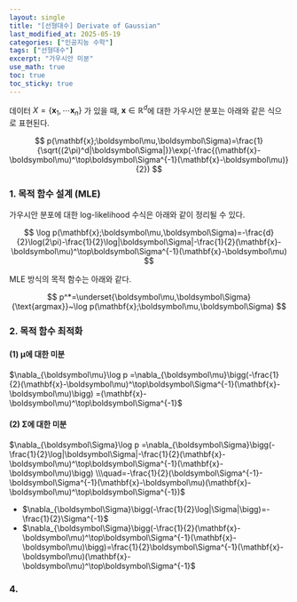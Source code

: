 ```yaml
---
layout: single
title: "[선형대수] Derivate of Gaussian"
last_modified_at: 2025-05-19
categories: ["인공지능 수학"]
tags: ["선형대수"]
excerpt: "가우시안 미분"
use_math: true
toc: true
toc_sticky: true
---
```


데이터 $X=\lbrace\mathbf{x}_1,\cdots\mathbf{x}_n\rbrace$ 가 있을 때, $\mathbf{x}\in\mathbb{R}^d$에 대한 가우시안 분포는 아래와 같은 식으로 표현된다.

$$
p(\mathbf{x};\boldsymbol\mu,\boldsymbol\Sigma)=\frac{1}{\sqrt{(2\pi)^d|\boldsymbol\Sigma|}}\exp(-\frac{(\mathbf{x}-\boldsymbol\mu)^\top\boldsymbol\Sigma^{-1}(\mathbf{x}-\boldsymbol\mu)}{2})
$$

### 1. 목적 함수 설계 (MLE)

가우시안 분포에 대한 log-likelihood 수식은 아래와 같이 정리될 수 있다.

$$
\log p(\mathbf{x};\boldsymbol\mu,\boldsymbol\Sigma)=-\frac{d}{2}\log(2\pi)-\frac{1}{2}\log|\boldsymbol\Sigma|-\frac{1}{2}(\mathbf{x}-\boldsymbol\mu)^\top\boldsymbol\Sigma^{-1}(\mathbf{x}-\boldsymbol\mu)
$$

MLE 방식의 목적 함수는 아래와 같다.

$$
p^*=\underset{\boldsymbol\mu,\boldsymbol\Sigma}{\text{argmax}}~\log p(\mathbf{x};\boldsymbol\mu,\boldsymbol\Sigma)
$$

### 2. 목적 함수 최적화

#### (1) $\boldsymbol\mu$에 대한 미분

$\nabla_{\boldsymbol\mu}\log p
=\nabla_{\boldsymbol\mu}\bigg(-\frac{1}{2}(\mathbf{x}-\boldsymbol\mu)^\top\boldsymbol\Sigma^{-1}(\mathbf{x}-\boldsymbol\mu)\bigg)
=(\mathbf{x}-\boldsymbol\mu)^\top\boldsymbol\Sigma^{-1}$

#### (2) $\boldsymbol\Sigma$에 대한 미분

$\nabla_{\boldsymbol\Sigma}\log p
=\nabla_{\boldsymbol\Sigma}\bigg(-\frac{1}{2}\log|\boldsymbol\Sigma|-\frac{1}{2}(\mathbf{x}-\boldsymbol\mu)^\top\boldsymbol\Sigma^{-1}(\mathbf{x}-\boldsymbol\mu)\bigg)
\\\quad=-\frac{1}{2}(\boldsymbol\Sigma^{-1}-\boldsymbol\Sigma^{-1}(\mathbf{x}-\boldsymbol\mu)(\mathbf{x}-\boldsymbol\mu)^\top\boldsymbol\Sigma^{-1})$

- $\nabla_{\boldsymbol\Sigma}\bigg(-\frac{1}{2}\log|\Sigma|\bigg)=-\frac{1}{2}\Sigma^{-1}$
- $\nabla_{\boldsymbol\Sigma}\bigg(-\frac{1}{2}(\mathbf{x}-\boldsymbol\mu)^\top\boldsymbol\Sigma^{-1}(\mathbf{x}-\boldsymbol\mu)\bigg)=\frac{1}{2}\boldsymbol\Sigma^{-1}(\mathbf{x}-\boldsymbol\mu)(\mathbf{x}-\boldsymbol\mu)^\top\boldsymbol\Sigma^{-1}$

### 4. 


